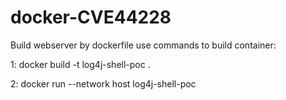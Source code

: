 # docker-CVE44228
Build webserver by dockerfile
use commands to build container:

1: docker build -t log4j-shell-poc .

2: docker run --network host log4j-shell-poc

